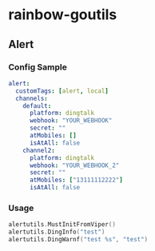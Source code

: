# rainbow-goutils

## Alert

### Config Sample
```yaml
alert:
  customTags: [alert, local]
  channels:
    default:
      platform: dingtalk      
      webhook: "YOUR_WEBHOOK"
      secret: ""
      atMobiles: []
      isAtAll: false
    channel2:
      platform: dingtalk
      webhook: "YOUR_WEBHOOK_2"
      secret: ""
      atMobiles: ["13111112222"]
      isAtAll: false
```

### Usage

```go
alertutils.MustInitFromViper()
alertutils.DingInfo("test")
alertutils.DingWarnf("test %s", "test")
```
